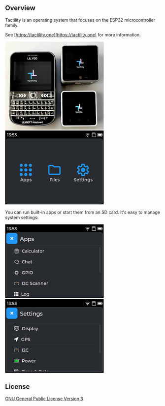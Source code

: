 ## Overview

Tactility is an operating system that focuses on the ESP32 microcontroller family.

See [https://tactility.one](https://tactility.one) for more information.

![photo of devices running Tactility](Documentation/pics/tactility-devices.webp)&nbsp;&nbsp;![screenshot of launcher app](Documentation/pics/screenshot-Launcher.png)

You can run built-in apps or start them from an SD card. It's easy to manage system settings:

![screenshot off app list app](Documentation/pics/screenshot-AppList.png)&nbsp;&nbsp;![screenshot of settings app](Documentation/pics/screenshot-Settings.png)

## License

[GNU General Public License Version 3](LICENSE.md)
